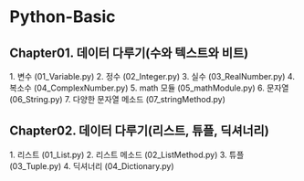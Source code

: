# Python-Basic

<h2>Chapter01. 데이터 다루기(수와 텍스트와 비트)</h2>
1. 변수 (01_Variable.py)
2. 정수 (02_Integer.py)
3. 실수 (03_RealNumber.py)
4. 복소수 (04_ComplexNumber.py)
5. math 모듈 (05_mathModule.py)
6. 문자열 (06_String.py)
7. 다양한 문자열 메소드 (07_stringMethod.py)

<h2>Chapter02. 데이터 다루기(리스트, 튜플, 딕셔너리)</h2>
1. 리스트 (01_List.py)
2. 리스트 메소드 (02_ListMethod.py)
3. 튜플 (03_Tuple.py)
4. 딕셔너리 (04_Dictionary.py)
